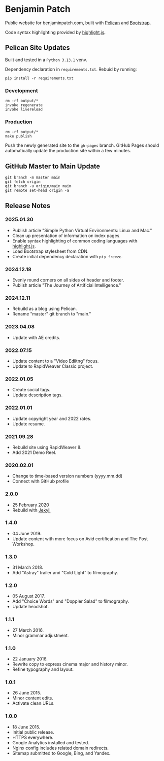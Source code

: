 # Benjamin Patch
Public website for benjaminpatch.com, built with
[Pelican](https://getpelican.com/) and [Bootstrap](https://getbootstrap.com/).

Code syntax highlighting provided by [highlight.js](https://highlightjs.org/).

## Pelican Site Updates

Built and tested in a `Python 3.13.1` venv.

Dependency declaration in `requirements.txt`. Rebuid by running:

```
pip install -r requirements.txt
```

### Development
```
rm -rf output/*
invoke regenerate
invoke livereload
```

### Production
```
rm -rf output/*
make publish
```
Push the newly generated site to the `gh-pages` branch. GitHub Pages should
automatically update the production site within a few minutes.

## GitHub Master to Main Update
```
git branch -m master main
git fetch origin
git branch -u origin/main main
git remote set-head origin -a
```

## Release Notes

### 2025.01.30
* Publish article "Simple Python Virtual Environments: Linux and Mac."
* Clean up presentation of information on index pages.
* Enable syntax highlighting of common coding languages with [highlight.js](https://highlightjs.org/).
* Load Bootstrap stylesheet from CDN.
* Create initial dependency declaration with `pip freeze`.

### 2024.12.18
* Evenly round corners on all sides of header and footer.
* Publish article "The Journey of Artificial Intelligence."

### 2024.12.11
* Rebuild as a blog using Pelican.
* Rename "master" git branch to "main."

### 2023.04.08
* Update with AE credits.

### 2022.07.15
* Update content to a "Video Ediitng" focus.
* Update to RapidWeaver Classic project.

### 2022.01.05
* Create social tags.
* Update description tags.

### 2022.01.01
* Update copyright year and 2022 rates.
* Update resume.

### 2021.09.28
* Rebuild site using RapidWeaver 8.
* Add 2021 Demo Reel.

### 2020.02.01
* Change to time-based version numbers (yyyy.mm.dd)
* Connect with GitHub profile 

### 2.0.0
* 25 February 2020
* Rebuild with [Jekyll](https://jekyllrb.com/)

### 1.4.0
* 04 June 2019.
* Update content with more focus on Avid certification and The Post Workshop.

### 1.3.0
* 31 March 2018.
* Add "Astray" trailer and "Cold Light" to filmography.

### 1.2.0
* 05 August 2017.
* Add "Choice Words" and "Doppler Salad" to filmography.
* Update headshot.

### 1.1.1
* 27 March 2016.
* Minor grammar adjustment.

### 1.1.0
* 22 January 2016.
* Rewrite copy to express cinema major and history minor.
* Refine typography and layout.

### 1.0.1
* 26 June 2015.
* Minor content edits.
* Activate clean URLs.

### 1.0.0
* 18 June 2015.
* Initial public release.
* HTTPS everywhere.
* Google Analytics installed and tested.
* Nginx config includes related domain redirects.
* Sitemap submitted to Google, Bing, and Yandex.
